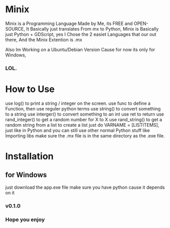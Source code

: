 # Minix
Minix is a Programming Language Made by Me, its FREE and OPEN-SOURCE, It Basically just translates From mx to Python,
Minix is Basically just Python +  GDScript, yes I Chose the 2 easiet
Languages that our out there, And the Minix Extention is .mx

Also Im Working on a Ubuntu/Debian Version Cause for now its only for Windows,

### LOL.

# How to Use
use log() to print a string / integer on the screen.
use func to define a Function, then use reguler python terms
use string() to convert something to a string
use interger() to convert something to an int
use ret to return
use rand_integer() to get a random number for X to X
use rand_string() to get a random string from a list
to create a list just do VARNAME = [LISTITEMS], just like in Python
and you can still use other normal Python stuff like Importing libs
make sure the .mx file is in the same directory as the .exe file.

# Installation
## for Windows
just download the app.exe file
make sure you have python cause it depends on it

### v0.1.0
### Hope you enjoy
